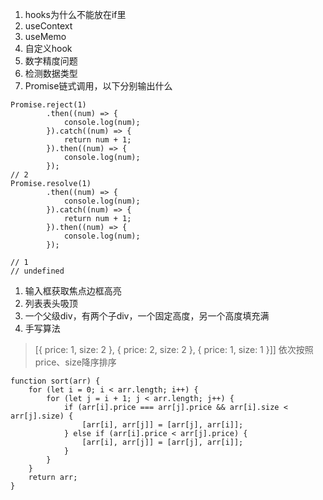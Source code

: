 1. hooks为什么不能放在if里
2. useContext
3. useMemo
4. 自定义hook
5. 数字精度问题
6. 检测数据类型
7. Promise链式调用，以下分别输出什么

```
Promise.reject(1)
        .then((num) => {
            console.log(num);
        }).catch((num) => {
            return num + 1;
        }).then((num) => {
            console.log(num);
        });
// 2
Promise.resolve(1)
        .then((num) => {
            console.log(num);
        }).catch((num) => {
            return num + 1;
        }).then((num) => {
            console.log(num);
        });
        
// 1
// undefined
```

1. 输入框获取焦点边框高亮
2. 列表表头吸顶
3. 一个父级div，有两个子div，一个固定高度，另一个高度填充满
4. 手写算法

> [{ price: 1, size: 2 }, { price: 2, size: 2 }, { price: 1, size: 1 }]] 依次按照price、size降序排序

```
function sort(arr) {
    for (let i = 0; i < arr.length; i++) {
        for (let j = i + 1; j < arr.length; j++) {
            if (arr[i].price === arr[j].price && arr[i].size < arr[j].size) {
                [arr[i], arr[j]] = [arr[j], arr[i]];
            } else if (arr[i].price < arr[j].price) {
                [arr[i], arr[j]] = [arr[j], arr[i]];
            }
        }
    }
    return arr;
}
```

